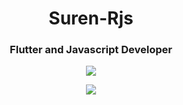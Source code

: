 <h1 align="center">Suren-Rjs</h1>
<h3 align="center">Flutter and Javascript Developer</h3>

<p align="center">
<a href="https://github.com/drkostas">
    <img src="https://github-stats-alpha.vercel.app/api?username=suren-rjs&cc=271e2f&tc=fee&ic=fbe&bc=fbe">
</a>
</p>

<p align="center">
<picture>
<img src="https://github-readme-stats.vercel.app/api?username=suren-rjs&show_icons=true&theme=radical" />
</picture>
</p>
